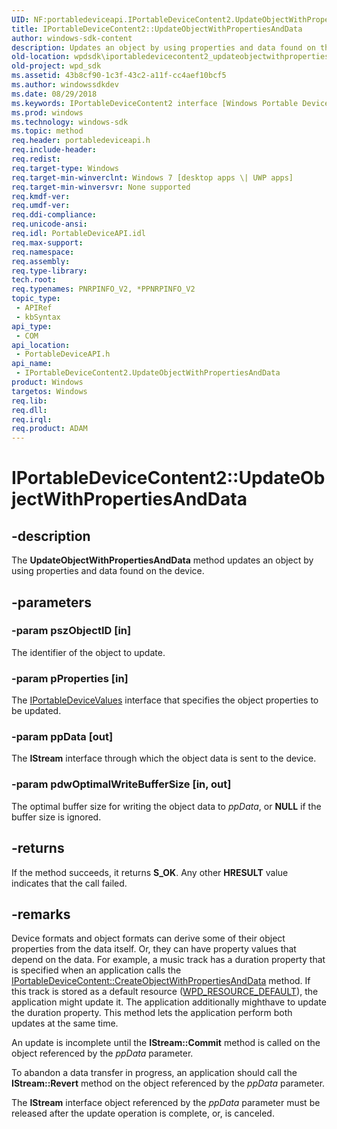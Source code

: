 ```yaml
---
UID: NF:portabledeviceapi.IPortableDeviceContent2.UpdateObjectWithPropertiesAndData
title: IPortableDeviceContent2::UpdateObjectWithPropertiesAndData
author: windows-sdk-content
description: Updates an object by using properties and data found on the device.
old-location: wpdsdk\iportabledevicecontent2_updateobjectwithpropertiesanddata.htm
old-project: wpd_sdk
ms.assetid: 43b8cf90-1c3f-43c2-a11f-cc4aef10bcf5
ms.author: windowssdkdev
ms.date: 08/29/2018
ms.keywords: IPortableDeviceContent2 interface [Windows Portable Devices SDK],UpdateObjectWithPropertiesAndData method, IPortableDeviceContent2.UpdateObjectWithPropertiesAndData, IPortableDeviceContent2::UpdateObjectWithPropertiesAndData, UpdateObjectWithPropertiesAndData, UpdateObjectWithPropertiesAndData method [Windows Portable Devices SDK], UpdateObjectWithPropertiesAndData method [Windows Portable Devices SDK],IPortableDeviceContent2 interface, portabledeviceapi/IPortableDeviceContent2::UpdateObjectWithPropertiesAndData, wpdsdk.iportabledevicecontent2_updateobjectwithpropertiesanddata
ms.prod: windows
ms.technology: windows-sdk
ms.topic: method
req.header: portabledeviceapi.h
req.include-header: 
req.redist: 
req.target-type: Windows
req.target-min-winverclnt: Windows 7 [desktop apps \| UWP apps]
req.target-min-winversvr: None supported
req.kmdf-ver: 
req.umdf-ver: 
req.ddi-compliance: 
req.unicode-ansi: 
req.idl: PortableDeviceAPI.idl
req.max-support: 
req.namespace: 
req.assembly: 
req.type-library: 
tech.root: 
req.typenames: PNRPINFO_V2, *PPNRPINFO_V2
topic_type:
 - APIRef
 - kbSyntax
api_type:
 - COM
api_location:
 - PortableDeviceAPI.h
api_name:
 - IPortableDeviceContent2.UpdateObjectWithPropertiesAndData
product: Windows
targetos: Windows
req.lib: 
req.dll: 
req.irql: 
req.product: ADAM
---
```


# IPortableDeviceContent2::UpdateObjectWithPropertiesAndData


## -description


The <b>UpdateObjectWithPropertiesAndData</b> method updates an object by using properties and data found on the device. 


## -parameters




### -param pszObjectID [in]

The identifier of the object to update.


### -param pProperties [in]

The <a href="https://msdn.microsoft.com/a73cbb4e-15d2-4c8d-9267-aaec9a0fd09f">IPortableDeviceValues</a> interface that specifies the object properties to be updated.


### -param ppData [out]

The <b>IStream</b> interface through which the object data is sent to the device.


### -param pdwOptimalWriteBufferSize [in, out]

The optimal buffer size for writing the object data to <i>ppData</i>, or <b>NULL</b> if the buffer size is ignored.


## -returns



If the method succeeds, it returns <b>S_OK</b>. Any other <b>HRESULT</b> value indicates that the call failed. 
          




## -remarks



Device formats and object formats can derive some of their object properties from the data itself. Or, they can  have property values  that depend on the data. For example, a music track has a duration property that is specified when an application calls the <a href="https://msdn.microsoft.com/ea3445cc-69af-40a6-a5a4-695e0f2e1fb6">IPortableDeviceContent::CreateObjectWithPropertiesAndData</a> method. If this track is stored as a default resource (<a href="https://msdn.microsoft.com/e534ea86-4932-45c7-87e7-03926202fa7e">WPD_RESOURCE_DEFAULT</a>), the application might update it. The application additionally mighthave to update the duration property. This method lets the application perform both updates at the same time.

An update is incomplete until the <b>IStream::Commit</b> method is called on the object referenced by the <i>ppData</i> parameter.

To abandon a data transfer in progress, an application should call the <b>IStream::Revert</b> method on the object referenced by the <i>ppData</i> parameter.

The <b>IStream</b> interface object referenced by the <i>ppData</i> parameter must be released after the update operation is complete, or, is canceled. 



